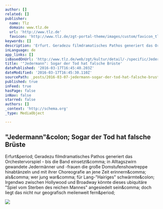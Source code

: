 ```yaml
---
author: []
related: []
publisher:
  name: Tlz
  domain: www.tlz.de
  url: 'http://www.tlz.de'
  favicon: 'http://www.tlz.de/zgt-portal-theme/images/custom/favicon_tlz.ico'
keywords: []
description: 'Erfurt. Geradezu filmdramatisches Pathos generiert das Orchestervorspiel - bis die Band einsetzt, in Alltagszwirn gewandete Jedermänner und -frauen die große Domstufenshowtreppe hinabtänzeln und mit ihrer Choreografie an jene Zeit erinnern, als, wer jung war, für Lang-"Hairiges" schwärmte: Irgendwo zwischen Hollywood und Broadway könnte dieses ubiquitäre "Spiel vom Sterben des reichen Mannes" angesiedelt sein, doch liegt das nicht nur geografisch meilenweit fern.'
inLanguage: de
app_links: []
isBasedOnUrl: 'http://www.tlz.de/web/zgt/kultur/detail/-/specific/Jedermann-Sogar-der-Tod-hat-falsche-Brueste-1805308981'
title: '"Jedermann": Sogar der Tod hat falsche Brüste'
datePublished: '2016-03-17T16:45:40.203Z'
dateModified: '2016-03-17T16:45:30.110Z'
sourcePath: _posts/2016-03-07-jedermann-sogar-der-tod-hat-falsche-bruste.md
published: true
inFeed: true
hasPage: false
inNav: false
starred: false
authors: []
_context: 'http://schema.org'
_type: MediaObject

---
```

<article style=""><h1>"Jedermann"&amp;colon; Sogar der Tod hat falsche Brüste</h1><p>Erfurt&amp;period; Geradezu filmdramatisches Pathos generiert das Orchestervorspiel - bis die Band einsetzt&amp;comma; in Alltagszwirn gewandete Jedermänner und -frauen die große Domstufenshowtreppe hinabtänzeln und mit ihrer Choreografie an jene Zeit erinnern&amp;comma; als&amp;comma; wer jung war&amp;comma; für Lang-"Hairiges" schwärmte&amp;colon; Irgendwo zwischen Hollywood und Broadway könnte dieses ubiquitäre "Spiel vom Sterben des reichen Mannes" angesiedelt sein&amp;comma; doch liegt das nicht nur geografisch meilenweit fern&amp;period;</p><img src="http://media101.zgt.de.cdn.tlz.de/content/90/95/91/5I/9095915ITOKSEPSHI_FH5RDJGZZARAJZYGVUNEVRN511072014/D941920106090.JPG" /></article>